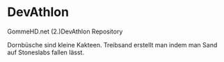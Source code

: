 # DevAthlon
GommeHD.net (2.)DevAthlon Repository

Dornbüsche sind kleine Kakteen.
Treibsand erstellt man indem man Sand auf Stoneslabs fallen lässt.
